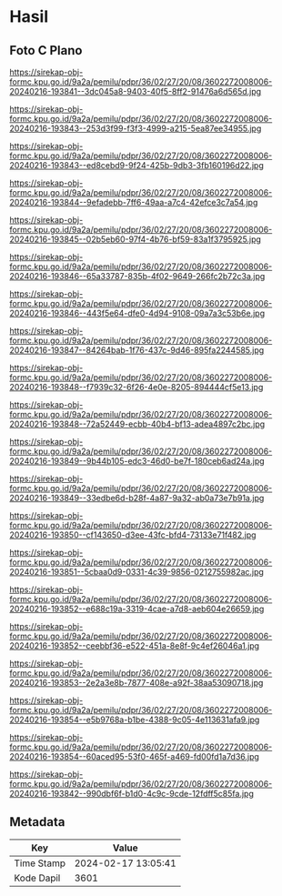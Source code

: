 # Hasil

## Foto C Plano

https://sirekap-obj-formc.kpu.go.id/9a2a/pemilu/pdpr/36/02/27/20/08/3602272008006-20240216-193841--3dc045a8-9403-40f5-8ff2-91476a6d565d.jpg

https://sirekap-obj-formc.kpu.go.id/9a2a/pemilu/pdpr/36/02/27/20/08/3602272008006-20240216-193843--253d3f99-f3f3-4999-a215-5ea87ee34955.jpg

https://sirekap-obj-formc.kpu.go.id/9a2a/pemilu/pdpr/36/02/27/20/08/3602272008006-20240216-193843--ed8cebd9-9f24-425b-9db3-3fb160196d22.jpg

https://sirekap-obj-formc.kpu.go.id/9a2a/pemilu/pdpr/36/02/27/20/08/3602272008006-20240216-193844--9efadebb-7ff6-49aa-a7c4-42efce3c7a54.jpg

https://sirekap-obj-formc.kpu.go.id/9a2a/pemilu/pdpr/36/02/27/20/08/3602272008006-20240216-193845--02b5eb60-97f4-4b76-bf59-83a1f3795925.jpg

https://sirekap-obj-formc.kpu.go.id/9a2a/pemilu/pdpr/36/02/27/20/08/3602272008006-20240216-193846--65a33787-835b-4f02-9649-266fc2b72c3a.jpg

https://sirekap-obj-formc.kpu.go.id/9a2a/pemilu/pdpr/36/02/27/20/08/3602272008006-20240216-193846--443f5e64-dfe0-4d94-9108-09a7a3c53b6e.jpg

https://sirekap-obj-formc.kpu.go.id/9a2a/pemilu/pdpr/36/02/27/20/08/3602272008006-20240216-193847--84264bab-1f76-437c-9d46-895fa2244585.jpg

https://sirekap-obj-formc.kpu.go.id/9a2a/pemilu/pdpr/36/02/27/20/08/3602272008006-20240216-193848--f7939c32-6f26-4e0e-8205-894444cf5e13.jpg

https://sirekap-obj-formc.kpu.go.id/9a2a/pemilu/pdpr/36/02/27/20/08/3602272008006-20240216-193848--72a52449-ecbb-40b4-bf13-adea4897c2bc.jpg

https://sirekap-obj-formc.kpu.go.id/9a2a/pemilu/pdpr/36/02/27/20/08/3602272008006-20240216-193849--9b44b105-edc3-46d0-be7f-180ceb6ad24a.jpg

https://sirekap-obj-formc.kpu.go.id/9a2a/pemilu/pdpr/36/02/27/20/08/3602272008006-20240216-193849--33edbe6d-b28f-4a87-9a32-ab0a73e7b91a.jpg

https://sirekap-obj-formc.kpu.go.id/9a2a/pemilu/pdpr/36/02/27/20/08/3602272008006-20240216-193850--cf143650-d3ee-43fc-bfd4-73133e71f482.jpg

https://sirekap-obj-formc.kpu.go.id/9a2a/pemilu/pdpr/36/02/27/20/08/3602272008006-20240216-193851--5cbaa0d9-0331-4c39-9856-0212755982ac.jpg

https://sirekap-obj-formc.kpu.go.id/9a2a/pemilu/pdpr/36/02/27/20/08/3602272008006-20240216-193852--e688c19a-3319-4cae-a7d8-aeb604e26659.jpg

https://sirekap-obj-formc.kpu.go.id/9a2a/pemilu/pdpr/36/02/27/20/08/3602272008006-20240216-193852--ceebbf36-e522-451a-8e8f-9c4ef26046a1.jpg

https://sirekap-obj-formc.kpu.go.id/9a2a/pemilu/pdpr/36/02/27/20/08/3602272008006-20240216-193853--2e2a3e8b-7877-408e-a92f-38aa53090718.jpg

https://sirekap-obj-formc.kpu.go.id/9a2a/pemilu/pdpr/36/02/27/20/08/3602272008006-20240216-193854--e5b9768a-b1be-4388-9c05-4e113631afa9.jpg

https://sirekap-obj-formc.kpu.go.id/9a2a/pemilu/pdpr/36/02/27/20/08/3602272008006-20240216-193854--60aced95-53f0-465f-a469-fd00fd1a7d36.jpg

https://sirekap-obj-formc.kpu.go.id/9a2a/pemilu/pdpr/36/02/27/20/08/3602272008006-20240216-193842--990dbf6f-b1d0-4c9c-9cde-12fdff5c85fa.jpg


## Metadata

| Key        | Value               |
| ---------- | ------------------- |
| Time Stamp | 2024-02-17 13:05:41 |
| Kode Dapil | 3601                |




